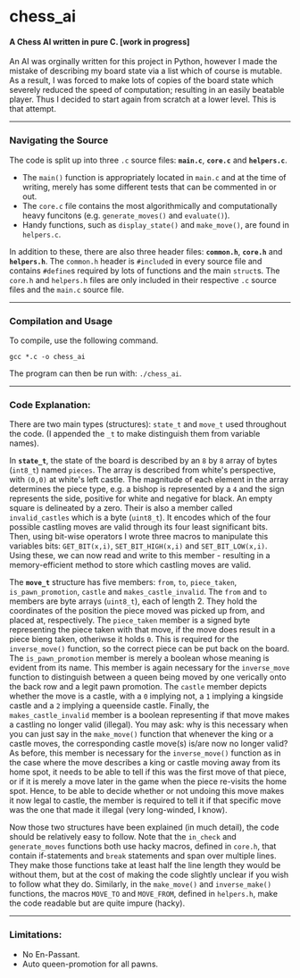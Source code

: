 chess_ai
========================

#### A Chess AI written in pure C. [work in progress]

An AI was orginally written for this project in Python, however I made the mistake of describing my board state via a list which of course is mutable. As a result, I was forced to make lots of copies of the board state which severely reduced the speed of computation; resulting in an easily beatable player. Thus I decided to start again from scratch at a lower level. This is that attempt.

---

### Navigating the Source

The code is split up into three `.c` source files: **`main.c`**, **`core.c`** and **`helpers.c`**.

 - The `main()` function is appropriately located in `main.c` and at the time of writing, merely has some different tests that can be commented in or out.
 - The `core.c` file contains the most algorithmically and computationally heavy funcitons (e.g. `generate_moves()` and `evaluate()`).
 - Handy functions, such as `display_state()` and `make_move()`, are found in `helpers.c`.

In addition to these, there are also three header files: **`common.h`**, **`core.h`** and **`helpers.h`**. The `common.h` header is `#include`d in every source file and contains `#define`s required by lots of functions and the main `struct`s. The `core.h` and `helpers.h` files are only included in their respective `.c` source files and the `main.c` source file.

---

### Compilation and Usage

To compile, use the following command.

```
gcc *.c -o chess_ai
```

The program can then be run with: `./chess_ai`.

---

### Code Explanation:

There are two main types (structures): `state_t` and `move_t` used throughout the code. (I appended the `_t` to make distinguish them from variable names).

In **`state_t`**, the state of the board is described by an `8` by `8` array of bytes (`int8_t`) named `pieces`. The array is described from white's perspective, with `(0,0)` at white's left castle. The magnitude of each element in the array determines the piece type, e.g. a bishop is represented by a `4` and the sign represents the side, positive for white and negative for black. An empty square is delineated by a zero. Their is also a member called `invalid_castles` which is a byte (`uint8_t`). It encodes which of the four possible castling moves are valid through its four least significant bits. Then, using bit-wise operators I wrote three macros to manipulate this variables bits: `GET_BIT(x,i)`, `SET_BIT_HIGH(x,i)` and `SET_BIT_LOW(x,i)`. Using these, we can now read and write to this member - resulting in a memory-efficient method to store which castling moves are valid.

The **`move_t`** structure has five members: `from`, `to`, `piece_taken`, `is_pawn_promotion`, `castle` and `makes_castle_invalid`. The `from` and `to` members are byte arrays (`uint8_t`), each of length 2. They hold the coordinates of the position the piece moved was picked up from, and placed at, respectively. The `piece_taken` member is a signed byte representing the piece taken with that move, if the move does result in a piece bieng taken, otheriwse it holds `0`. This is required for the `inverse_move()` function, so the correct piece can be put back on the board. The `is_pawn_promotion` member is merely a boolean whose meaning is evident from its name. This member is again necessary for the `inverse_move` function to distinguish between a queen being moved by one verically onto the back row and a legit pawn promotion. The `castle` member depicts whether the move is a castle, with a `0` implying not, a `1` implying a kingside castle and a `2` implying a queenside castle. Finally, the `makes_castle_invalid` member is a boolean representing if that move makes a castling no longer valid (illegal). You may ask: why is this necessary when you can just say in the `make_move()` function that whenever the king or a castle moves, the corresponding castle move(s) is/are now no longer valid? As before, this member is necessary for the `inverse_move()` function as in the case where the move describes a king or castle moving away from its home spot, it needs to be able to tell if this was the first move of that piece, or if it is merely a move later in the game when the piece re-visits the home spot. Hence, to be able to decide whether or not undoing this move makes it now legal to castle, the member is required to tell it if that specific move was the one that made it illegal (very long-winded, I know).

Now those two structures have been explained (in much detail), the code should be relatively easy to follow. Note that the `in_check` and `generate_moves` functions both use hacky macros, defined in `core.h`, that contain if-statements and `break` statements and span over multiple lines. They make those functions take at least half the line length they would be without them, but at the cost of making the code slightly unclear if you wish to follow what they do. Similarly, in the `make_move()` and `inverse_make()` functions, the macros `MOVE_TO` and `MOVE_FROM`, defined in `helpers.h`, make the code readable but are quite impure (hacky).

---

### Limitations:

- No En-Passant.
- Auto queen-promotion for all pawns.
